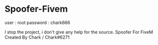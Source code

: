 # Spoofer-Fivem
user : root
password : chark666

I stop the project, i don't give any help for the source.
Spoofer For FiveM Created By  Chark / Chark#6271
